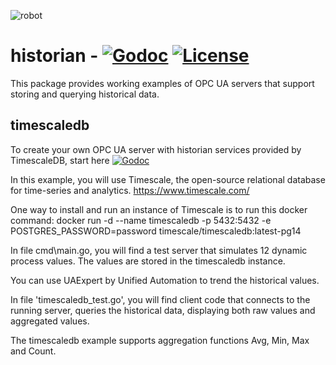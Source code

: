 ![robot][1]

# historian - [![Godoc](http://img.shields.io/badge/go-documentation-blue.svg?style=flat-square)](https://pkg.go.dev/mod/github.com/awcullen/historian) [![License](http://img.shields.io/badge/license-mit-blue.svg?style=flat-square)](https://raw.githubusercontent.com/awcullen/historian/master/LICENSE)
This package provides working examples of OPC UA servers that support storing and querying historical data.

## timescaledb
To create your own OPC UA server with historian services provided by TimescaleDB, start here [![Godoc](http://img.shields.io/badge/go-documentation-blue.svg?style=flat-square)](https://pkg.go.dev/mod/github.com/awcullen/historian/timescaledb)

In this example, you will use Timescale, the open-source relational database for time-series and analytics.
https://www.timescale.com/

One way to install and run an instance of Timescale is to run this docker command:
docker run -d --name timescaledb -p 5432:5432 -e POSTGRES_PASSWORD=password timescale/timescaledb:latest-pg14

In file cmd\main.go, you will find a test server that simulates 12 dynamic process values.  The values are stored in the timescaledb instance.  

You can use UAExpert by Unified Automation to trend the historical values.

In file 'timescaledb_test.go', you will find client code that connects to the running server, queries the historical data, displaying both raw values and aggregated values.

The timescaledb example supports aggregation functions Avg, Min, Max and Count.

 [1]: robot6.jpg
